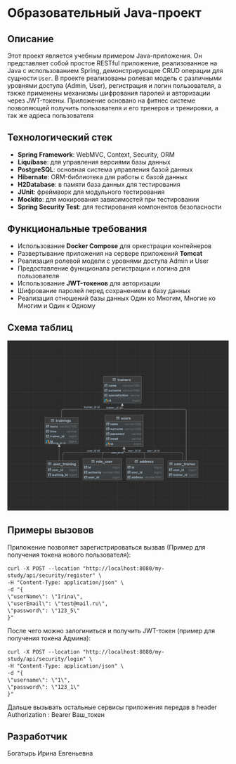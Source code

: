 # Образовательный Java-проект

## Описание

Этот проект является учебным примером Java-приложения.
Он представляет собой простое RESTful приложение, реализованное на Java с использованием Spring,
демонстрирующее CRUD операции для сущности `User`.
В проекте реализованы ролевая модель с различными уровнями доступа (Admin, User), регистрация и логин пользователя, а также применены механизмы шифрования паролей и авторизации через JWT-токены.
Приложение основано на фитнес системе позволяющей получить пользователя и его тренеров и тренировки, а так же адреса пользователя

## Технологический стек

- **Spring Framework**: WebMVC, Context, Security, ORM
- **Liquibase**: для управления версиями базы данных
- **PostgreSQL**: основная система управления базой данных
- **Hibernate**: ORM-библиотека для работы с базой данных
- **H2Database**: в памяти база данных для тестирования
- **JUnit**: фреймворк для модульного тестирования
- **Mockito**: для мокирования зависимостей при тестировании
- **Spring Security Test**: для тестирования компонентов безопасности

## Функциональные требования

- Использование **Docker Compose** для оркестрации контейнеров
- Развертывание приложения на сервере приложений **Tomcat**
- Реализация ролевой модели с уровнями доступа Admin и User
- Предоставление функционала регистрации и логина для пользователя
- Использование **JWT-токенов** для авторизации
- Шифрование паролей перед сохранением в базу данных
- Реализация отношений базы данных Один ко Многим, Многие ко Многим и Один к Одному

## Схема таблиц
![img.png](src/main/resources/erd/db_schema.png)

## Примеры вызовов

Приложение позволяет зарегистрироваться вызвав (Пример для получения токена нового пользователя):

    curl -X POST --location "http://localhost:8080/my-study/api/security/register" \
    -H "Content-Type: application/json" \
    -d "{
    \"userName\": \"Irina\",
    \"userEmail\": \"test@mail.ru\",
    \"password\": \"123_5\"
    }"

После чего можно залогиниться и получить JWT-токен
(пример для получения токена Админа):

    curl -X POST --location "http://localhost:8080/my-study/api/security/login" \
    -H "Content-Type: application/json" \
    -d "{
    \"username\": \"1\",
    \"password\": \"123_1\"
    }"

Дальше вызывать остальные сервисы приложения передав в header
Authorization : Bearer Ваш_токен

## Разработчик
Богатырь Ирина Евгеньевна

